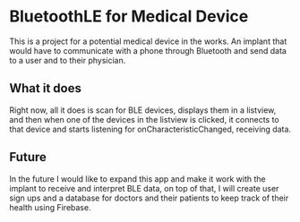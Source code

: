 # BluetoothLE for Medical Device

This is a project for a potential medical device in the works. An implant that would have to communicate with a phone through Bluetooth and send data
to a user and to their physician.


## What it does

Right now, all it does is scan for BLE devices, displays them in a listview, and then when one of the devices in the listview is clicked, it connects to
that device and starts listening for onCharacteristicChanged, receiving data. 

## Future

In the future I would like to expand this app and make it work with the implant to receive and interpret BLE data, on top of that, 
I will create user sign ups and a database for doctors and their patients to keep track of their health using Firebase.
